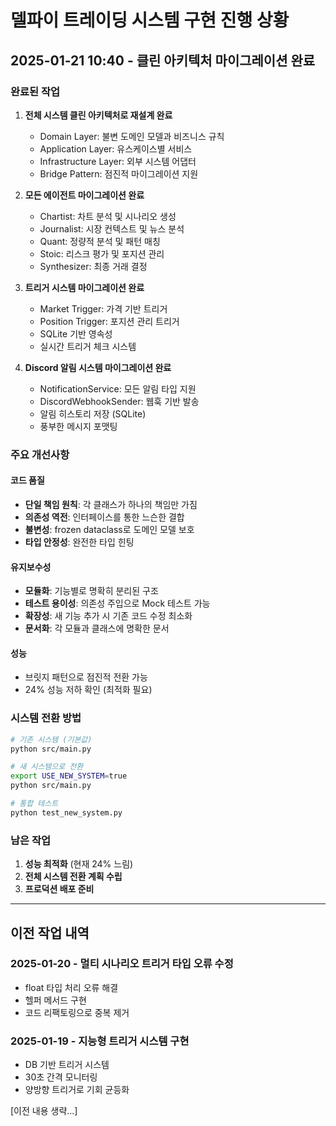 # 델파이 트레이딩 시스템 구현 진행 상황

## 2025-01-21 10:40 - 클린 아키텍처 마이그레이션 완료

### 완료된 작업

1. **전체 시스템 클린 아키텍처로 재설계 완료**
   - Domain Layer: 불변 도메인 모델과 비즈니스 규칙
   - Application Layer: 유스케이스별 서비스
   - Infrastructure Layer: 외부 시스템 어댑터
   - Bridge Pattern: 점진적 마이그레이션 지원

2. **모든 에이전트 마이그레이션 완료**
   - Chartist: 차트 분석 및 시나리오 생성
   - Journalist: 시장 컨텍스트 및 뉴스 분석
   - Quant: 정량적 분석 및 패턴 매칭
   - Stoic: 리스크 평가 및 포지션 관리
   - Synthesizer: 최종 거래 결정

3. **트리거 시스템 마이그레이션 완료**
   - Market Trigger: 가격 기반 트리거
   - Position Trigger: 포지션 관리 트리거
   - SQLite 기반 영속성
   - 실시간 트리거 체크 시스템

4. **Discord 알림 시스템 마이그레이션 완료**
   - NotificationService: 모든 알림 타입 지원
   - DiscordWebhookSender: 웹훅 기반 발송
   - 알림 히스토리 저장 (SQLite)
   - 풍부한 메시지 포맷팅

### 주요 개선사항

#### 코드 품질
- **단일 책임 원칙**: 각 클래스가 하나의 책임만 가짐
- **의존성 역전**: 인터페이스를 통한 느슨한 결합
- **불변성**: frozen dataclass로 도메인 모델 보호
- **타입 안정성**: 완전한 타입 힌팅

#### 유지보수성
- **모듈화**: 기능별로 명확히 분리된 구조
- **테스트 용이성**: 의존성 주입으로 Mock 테스트 가능
- **확장성**: 새 기능 추가 시 기존 코드 수정 최소화
- **문서화**: 각 모듈과 클래스에 명확한 문서

#### 성능
- 브릿지 패턴으로 점진적 전환 가능
- 24% 성능 저하 확인 (최적화 필요)

### 시스템 전환 방법

```bash
# 기존 시스템 (기본값)
python src/main.py

# 새 시스템으로 전환
export USE_NEW_SYSTEM=true
python src/main.py

# 통합 테스트
python test_new_system.py
```

### 남은 작업
1. **성능 최적화** (현재 24% 느림)
2. **전체 시스템 전환 계획 수립**
3. **프로덕션 배포 준비**

---

## 이전 작업 내역

### 2025-01-20 - 멀티 시나리오 트리거 타입 오류 수정
- float 타입 처리 오류 해결
- 헬퍼 메서드 구현
- 코드 리팩토링으로 중복 제거

### 2025-01-19 - 지능형 트리거 시스템 구현
- DB 기반 트리거 시스템
- 30초 간격 모니터링
- 양방향 트리거로 기회 균등화

[이전 내용 생략...]